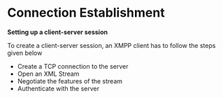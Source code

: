 # Connection Establishment

**Setting up a client-server session**

To create a client-server session, an XMPP client has to follow the steps given below

* Create a TCP connection to the server
* Open an XML Stream
* Negotiate the features of the stream
* Authenticate with the server
